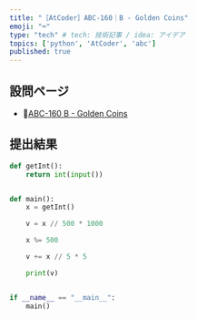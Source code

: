 ```yaml
---
title: "［AtCoder］ABC-160｜B - Golden Coins"
emoji: "⌨️"
type: "tech" # tech: 技術記事 / idea: アイデア
topics: ['python', 'AtCoder', 'abc']
published: true
---
```


## 設問ページ

- 🔗[ABC-160 B - Golden Coins](https://atcoder.jp/contests/abc160/tasks/abc160_b)

## 提出結果

```python
def getInt():
    return int(input())


def main():
    x = getInt()

    v = x // 500 * 1000

    x %= 500

    v += x // 5 * 5

    print(v)


if __name__ == "__main__":
    main()
```
